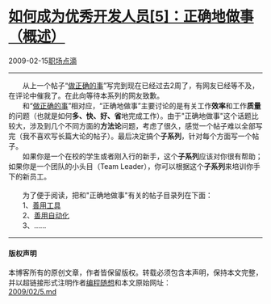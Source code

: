 <!DOCTYPE html>
<html xmlns="http://www.w3.org/1999/xhtml" xml:lang="zh-CN">
<head>
<meta http-equiv="Content-Type" content="text/html; charset=utf-8" />
<meta name="generator" content="Python script by program.think@gmail.com" />
<meta name="provider" content="program-think.blogspot.com" />
<link type="text/css" rel="stylesheet" href="../../css/program-think.css" />
<title>如何成为优秀开发人员[5]：正确地做事（概述） - 编程随想的博客</title>
</head>
<body>
<div id="main" style="width:100%;">
<h1><a href="../../index.md" title="回到首页">如何成为优秀开发人员[5]：正确地做事（概述）</a></h1>
<div class="post-info"><span class="date-header">2009-02-15</span><a href="../../tags/E8818CE59CBAE782B9E6BBB4.md" class="tag">职场点滴</a> </div>
<hr>
<div class="post">
　　从上一个帖子“<a href="../../2009/01/4.md">做正确的事</a>”写完到现在已经过去2周了，有网友已经等不及，在评论中催我了。在此向等待本系列的网友致歉。<br />　　和“<a href="../../2009/01/4.md">做正确的事</a>”相对应，“正确地做事”主要讨论的是有关工作<b>效率</b>和工作<b>质量</b>的问题（也就是如何<b>多、快、好、省</b>地完成工作）。由于"正确地做事"这个话题比较大，涉及到几个不同方面的<b>方法论</b>问题，考虑了很久，感觉一个帖子难以全部写完（我不喜欢写长篇大论的帖子）。最后决定搞个<b>子系列</b>，针对每个方面写一个帖子。<!--program-think--><br />　　如果你是一个在校的学生或者刚入行的新手，这个<b>子系列</b>应该对你很有帮助；如果你是一个团队的小头目（Team Leader），你可以根据这个<b>子系列</b>来培训你手下的新员工。<br /><br />　　为了便于阅读，把和"正确地做事"有关的帖子目录列在下面：<br />　　1、<a href="../../2009/02/6.md">善用工具</a><br />　　2、<a href="../../2009/02/7.md">善用自动化</a><br />　　3、......<div class="blogger-post-footer">
</div>
<hr>
<div class="copyright">
<h4>版权声明</h4>
本博客所有的原创文章，作者皆保留版权。转载必须包含本声明，保持本文完整，并以超链接形式注明作者<a href="mailto:program.think@gmail.com">编程随想</a>和本文原始网址：<br>
<a href="2009/02/5.md">2009/02/5.md</a>
</div>
</div>
</body>
</html>
